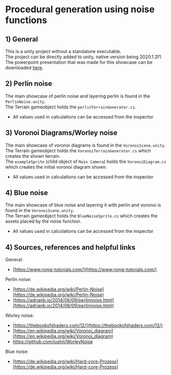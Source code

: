 # Procedural generation using noise functions

## 1) General

This is a unity project without a standalone executable.<br>
The project can be directly added to unity, native version being 2020.1.2f1.<br>
The powerpoint presentation that was made for this showcase can be downloaded [here](https://www.dropbox.com/s/wh8s19lj9wke2gn/Noise-and-what-it-looks-like.pptx?dl=0).

## 2) Perlin noise

The main showcase of perlin noise and layering perlin is found in the `PerlinNoise.unity`.<br>
The Terrain gameobject holds the `perlinTerrainGenerator.cs`.
- All values used in calculations can be accessed from the inspector


## 3) Voronoi Diagrams/Worley noise

The main showcase of voronoi diagrams is found in the `VoronoiScene.unity`.<br>
The Terrain gameobject holds the `VoronoiTerrainGenerator.cs` which creates the shown terrain.<br>
The `exampleSprite` (child object of `Main Camera`) holds the `VoronoiDiagram.cs` which creates the initial voronoi diagram shown.
- All values used in calculations can be accessed from the inspector


## 4) Blue noise

The main showcase of blue noise and layering it with perlin and voronoi is found in the `VoronoiScene.unity`.<br>
The Terrain gameobject holds the `BlueNoiseSprite.cs` which creates the assets placed by the noise function.
- All values used in calculations can be accessed from the inspector


## 4) Sources, references and helpful links

General:
- [https://www.ronja-tutorials.com/](https://www.ronja-tutorials.com/)

Perlin noise:
- [https://de.wikipedia.org/wiki/Perlin-Noise](https://de.wikipedia.org/wiki/Perlin-Noise)
- [https://adrianb.io/2014/08/09/perlinnoise.html](https://adrianb.io/2014/08/09/perlinnoise.html)

Worley noise:
- [https://thebookofshaders.com/12/](https://thebookofshaders.com/12/)
- [https://en.wikipedia.org/wiki/Voronoi_diagram](https://en.wikipedia.org/wiki/Voronoi_diagram)
- [https://](https://github.com/jushii/WorleyNoise)[github.com](https://github.com/jushii/WorleyNoise)[/](https://github.com/jushii/WorleyNoise)[jushii](https://github.com/jushii/WorleyNoise)[/](https://github.com/jushii/WorleyNoise)[WorleyNoise](https://github.com/jushii/WorleyNoise)

Blue noise:
- [https://de.wikipedia.org/wiki/Hard-core-Prozess](https://de.wikipedia.org/wiki/Hard-core-Prozess)
